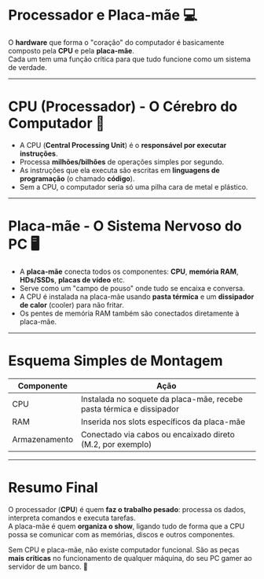 # Processador e Placa-mãe &#x1F4BB;

O **hardware** que forma o "coração" do computador é basicamente composto pela **CPU** e pela **placa-mãe**.  
Cada um tem uma função crítica para que tudo funcione como um sistema de verdade.

---

# CPU (Processador) - O Cérebro do Computador &#x1F9E0;

- A CPU (**Central Processing Unit**) é o **responsável por executar instruções**.
- Processa **milhões/bilhões** de operações simples por segundo.
- As instruções que ela executa são escritas em **linguagens de programação** (o chamado **código**).
- Sem a CPU, o computador seria só uma pilha cara de metal e plástico.

---

# Placa-mãe - O Sistema Nervoso do PC &#x1F5A5;&#xFE0F;

- A **placa-mãe** conecta todos os componentes: **CPU**, **memória RAM**, **HDs/SSDs**, **placas de vídeo** etc.
- Serve como um "campo de pouso" onde tudo se encaixa e conversa.
- A CPU é instalada na placa-mãe usando **pasta térmica** e um **dissipador de calor** (cooler) para não fritar.
- Os pentes de memória RAM também são conectados diretamente à placa-mãe.

---

# Esquema Simples de Montagem

| Componente | Ação |
|------------|------|
| CPU        | Instalada no soquete da placa-mãe, recebe pasta térmica e dissipador |
| RAM        | Inserida nos slots específicos da placa-mãe |
| Armazenamento | Conectado via cabos ou encaixado direto (M.2, por exemplo) |

---

# Resumo Final

O processador (**CPU**) é quem **faz o trabalho pesado**: processa os dados, interpreta comandos e executa tarefas.  
A placa-mãe é quem **organiza o show**, ligando tudo de forma que a CPU possa se comunicar com as memórias, discos e outros componentes.

Sem CPU e placa-mãe, não existe computador funcional. São as peças **mais críticas** no funcionamento de qualquer máquina, do seu PC gamer ao servidor de um banco. &#x1F680;
